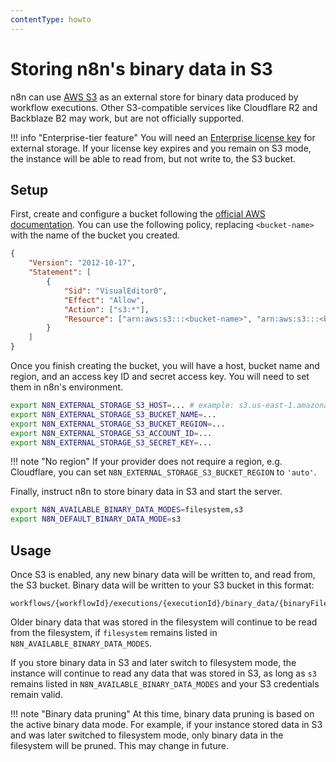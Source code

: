 ```yaml
---
contentType: howto
---
```


# Storing n8n's binary data in S3

n8n can use [AWS S3](https://docs.aws.amazon.com/AmazonS3/latest/userguide/Welcome.html) as an external store for binary data produced by workflow executions. Other S3-compatible services like Cloudflare R2 and Backblaze B2 may work, but are not officially supported.

!!! info "Enterprise-tier feature"
    You will need an [Enterprise license key](/enterprise-key/) for external storage. If your license key expires and you remain on S3 mode, the instance will be able to read from, but not write to, the S3 bucket.

## Setup

First, create and configure a bucket following the [official AWS documentation](https://docs.aws.amazon.com/AmazonS3/latest/userguide/creating-bucket.html). You can use the following policy, replacing `<bucket-name>` with the name of the bucket you created.

```json
{
	"Version": "2012-10-17",
	"Statement": [
		{
			"Sid": "VisualEditor0",
			"Effect": "Allow",
			"Action": ["s3:*"],
			"Resource": ["arn:aws:s3:::<bucket-name>", "arn:aws:s3:::<bucket-name>/*"]
		}
	]
}
```

Once you finish creating the bucket, you will have a host, bucket name and region, and an access key ID and secret access key. You will need to set them in n8n's environment.

```sh
export N8N_EXTERNAL_STORAGE_S3_HOST=... # example: s3.us-east-1.amazonaws.com
export N8N_EXTERNAL_STORAGE_S3_BUCKET_NAME=...
export N8N_EXTERNAL_STORAGE_S3_BUCKET_REGION=...
export N8N_EXTERNAL_STORAGE_S3_ACCOUNT_ID=...
export N8N_EXTERNAL_STORAGE_S3_SECRET_KEY=...
```

!!! note "No region"
    If your provider does not require a region, e.g. Cloudflare, you can set `N8N_EXTERNAL_STORAGE_S3_BUCKET_REGION` to `'auto'`.

Finally, instruct n8n to store binary data in S3 and start the server.

```sh
export N8N_AVAILABLE_BINARY_DATA_MODES=filesystem,s3
export N8N_DEFAULT_BINARY_DATA_MODE=s3
```

## Usage

Once S3 is enabled, any new binary data will be written to, and read from, the S3 bucket. Binary data will be written to your S3 bucket in this format:

```
workflows/{workflowId}/executions/{executionId}/binary_data/{binaryFileId}
```

Older binary data that was stored in the filesystem will continue to be read from the filesystem, if `filesystem` remains listed in `N8N_AVAILABLE_BINARY_DATA_MODES`.

If you store binary data in S3 and later switch to filesystem mode, the instance will continue to read any data that was stored in S3, as long as `s3` remains listed in `N8N_AVAILABLE_BINARY_DATA_MODES` and your S3 credentials remain valid.

!!! note "Binary data pruning"
    At this time, binary data pruning is based on the active binary data mode. For example, if your instance stored data in S3 and was later switched to filesystem mode, only binary data in the filesystem will be pruned. This may change in future.

